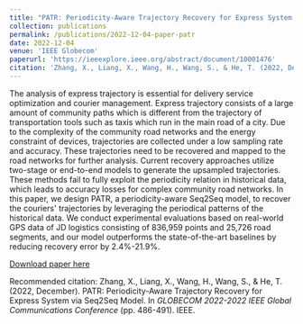 ```yaml
---
title: "PATR: Periodicity-Aware Trajectory Recovery for Express System via Seq2Seq Model"
collection: publications
permalink: /publications/2022-12-04-paper-patr
date: 2022-12-04
venue: 'IEEE Globecom'
paperurl: 'https://ieeexplore.ieee.org/abstract/document/10001476'
citation: 'Zhang, X., Liang, X., Wang, H., Wang, S., & He, T. (2022, December). PATR: Periodicity-Aware Trajectory Recovery for Express System via Seq2Seq Model. In GLOBECOM 2022-2022 IEEE Global Communications Conference (pp. 486-491). IEEE.'
---
```

The analysis of express trajectory is essential for delivery service optimization and courier management. Express trajectory consists of a large amount of community paths which is different from the trajectory of transportation tools such as taxis which run in the main road of a city. Due to the complexity of the community road networks and the energy constraint of devices, trajectories are collected under a low sampling rate and accuracy. These trajectories need to be recovered and mapped to the road networks for further analysis. Current recovery approaches utilize two-stage or end-to-end models to generate the upsampled trajectories. These methods fail to fully exploit the periodicity relation in historical data, which leads to accuracy losses for complex community road networks. In this paper, we design PATR, a periodicity-aware Seq2Seq model, to recover the couriers' trajectories by leveraging the periodical patterns of the historical data. We conduct experimental evaluations based on real-world GPS data of JD logistics consisting of 836,959 points and 25,726 road segments, and our model outperforms the state-of-the-art baselines by reducing recovery error by 2.4%-21.9%.

[Download paper here](https://ieeexplore.ieee.org/abstract/document/10001476)

Recommended citation: Zhang, X., Liang, X., Wang, H., Wang, S., & He, T. (2022, December). PATR: Periodicity-Aware Trajectory Recovery for Express System via Seq2Seq Model. In <i>GLOBECOM 2022-2022 IEEE Global Communications Conference</i> (pp. 486-491). IEEE.
